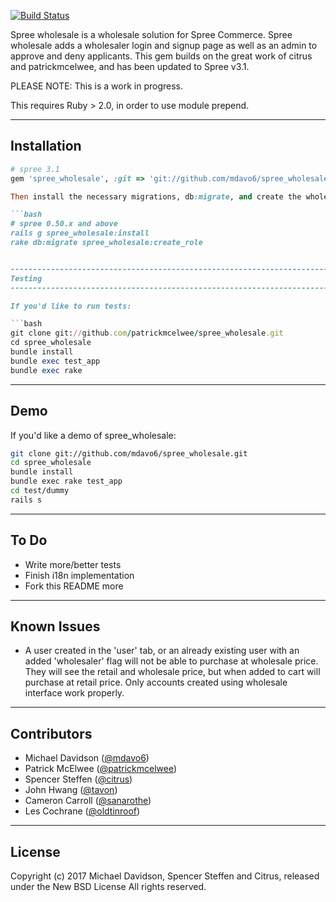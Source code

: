 [![Build Status](https://travis-ci.org/mdavo6/spree_wholesale.svg?branch=3-1-stable)](https://travis-ci.org/mdavo6/spree_wholesale)

Spree wholesale is a wholesale solution for Spree Commerce. Spree wholesale adds a wholesaler login and signup page as well as an admin to approve and deny applicants. This gem builds on the great work of citrus and patrickmcelwee, and has been updated to Spree v3.1.

PLEASE NOTE: This is a work in progress.

This requires Ruby > 2.0, in order to use module prepend.

------------------------------------------------------------------------------
Installation
------------------------------------------------------------------------------


```ruby
# spree 3.1
gem 'spree_wholesale', :git => 'git://github.com/mdavo6/spree_wholesale', :branch => '3-1-stable'

Then install the necessary migrations, db:migrate, and create the wholesale role:

```bash
# spree 0.50.x and above
rails g spree_wholesale:install
rake db:migrate spree_wholesale:create_role


------------------------------------------------------------------------------
Testing
------------------------------------------------------------------------------

If you'd like to run tests:

```bash
git clone git://github.com/patrickmcelwee/spree_wholesale.git
cd spree_wholesale
bundle install
bundle exec test_app
bundle exec rake
```


------------------------------------------------------------------------------
Demo
------------------------------------------------------------------------------

If you'd like a demo of spree_wholesale:

```bash
git clone git://github.com/mdavo6/spree_wholesale.git
cd spree_wholesale
bundle install
bundle exec rake test_app
cd test/dummy
rails s
```


------------------------------------------------------------------------------
To Do
------------------------------------------------------------------------------

* Write more/better tests
* Finish i18n implementation
* Fork this README more


------------------------------------------------------------------------------
Known Issues
------------------------------------------------------------------------------

* A user created in the 'user' tab, or an already existing user with an added 'wholesaler' flag will not be able to purchase at wholesale price. They will see the retail and wholesale price, but when added to cart will purchase at retail price. Only accounts created using wholesale interface work properly.


------------------------------------------------------------------------------
Contributors
------------------------------------------------------------------------------

* Michael Davidson ([@mdavo6](https://github.com/mdavo6))
* Patrick McElwee ([@patrickmcelwee](https://github.com/patrickmcelwee))
* Spencer Steffen ([@citrus](https://github.com/citrus))
* John Hwang      ([@tavon](https://github.com/tavon))
* Cameron Carroll ([@sanarothe](https://github.com/sanarothe))
* Les Cochrane    ([@oldtinroof](https://github.com/oldtinroof))


------------------------------------------------------------------------------
License
------------------------------------------------------------------------------

Copyright (c) 2017 Michael Davidson, Spencer Steffen and Citrus, released under the New BSD License All rights reserved.
